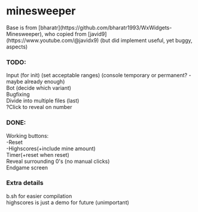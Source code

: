 # minesweeper

<p>Base is from [bharatr](https://github.com/bharatr1993/WxWidgets-Minesweeper), who copied from [javid9](https://www.youtube.com/@javidx9) (but did implement useful, yet buggy, aspects)</p>

### TODO:
<p>
Input (for init) (set acceptable ranges) (console temporary or permanent? - maybe already enough)<br>
Bot (decide which variant)<br>
Bugfixing<br>
Divide into multiple files (last)<br>
?Click to reveal on number<br>
</p>

### DONE:
<p>Working buttons:<br>
	-Reset<br>
	-Highscores(+include mine amount)<br>
Timer(+reset when reset)<br>
Reveal surrounding 0's (no manual clicks)<br>
Endgame screen<br>
</p>


### Extra details
<p>b.sh for easier compilation<br>
highscores is just a demo for future (unimportant)<br>
</p>
